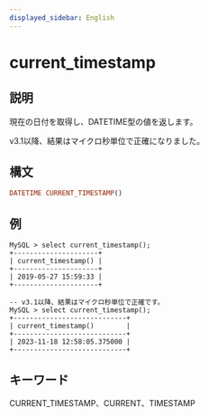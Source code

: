 ```yaml
---
displayed_sidebar: English
---
```


# current_timestamp

## 説明

現在の日付を取得し、DATETIME型の値を返します。

v3.1以降、結果はマイクロ秒単位で正確になりました。

## 構文

```Haskell
DATETIME CURRENT_TIMESTAMP()
```

## 例

```Plain Text
MySQL > select current_timestamp();
+---------------------+
| current_timestamp() |
+---------------------+
| 2019-05-27 15:59:33 |
+---------------------+

-- v3.1以降、結果はマイクロ秒単位で正確です。
MySQL > select current_timestamp();
+----------------------------+
| current_timestamp()        |
+----------------------------+
| 2023-11-18 12:58:05.375000 |
+----------------------------+
```

## キーワード

CURRENT_TIMESTAMP、CURRENT、TIMESTAMP
